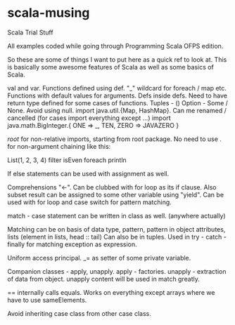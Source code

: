 scala-musing
============

Scala Trial Stuff

All examples coded while going through Programming Scala OFPS edition. 

So these are some of things I want to put here as a quick ref to look at. This is basically 
some awesome features of Scala as well as some basics of Scala.

val and var. Functions defined using def. "_" wildcard for foreach  / map etc.
Functions with default values for arguments. Defs inside defs. 
Need to have return type defined for some cases of functions.
Tuples - ()
Option - Some / None. Avoid using null.
import java.util.{Map, HashMap}. Can me renamed / cancelled (for cases import everything except ...)
import java.math.BigInteger.{
    ONE => _,
    TEN,
    ZERO => JAVAZERO }
    
_root_ for non-relative imports, starting from root package.
No need to use . for non-argument chaining like this:

List(1, 2, 3, 4) filter isEven foreach println

If else statements can be used with assignment as well.

Comprehensions "<-". Can be clubbed with for loop as its if clause. Also subset result can be assigned to some
other variable using "yield". Can be used with for loop and case switch for pattern matching.

match - case statement can be written in class as well. (anywhere actually)

Matching can be on basis of data type, pattern, pattern in object attributes, lists (element in lists, head :: tail)
Can also be in tuples. Used in try - catch - finally for matching exception as expression.

Uniform access principal. _= as setter of some private variable.

Companion classes - apply, unapply. apply - factories. unapply - extraction of data from object.
unapply content will be used in match greatly.

== internally calls equals. Works on everything except arrays where we have to use sameElements.

Avoid inheriting case class from other case class.

